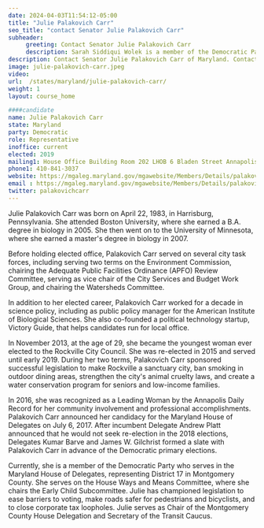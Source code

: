 ```yaml
---
date: 2024-04-03T11:54:12-05:00
title: "Julie Palakovich Carr"
seo_title: "contact Senator Julie Palakovich Carr"
subheader:
     greeting: Contact Senator Julie Palakovich Carr
     description: Sarah Siddiqui Wolek is a member of the Democratic Party who serves in the Maryland House of Delegates, representing District 17 in Montgomery County. She serves on the House Ways and Means Committee, where she chairs the Early Child Subcommittee.
description: Contact Senator Julie Palakovich Carr of Maryland. Contact information for Julie Palakovich Carr includes email address, phone number, and mailing address.
image: julie-palakovich-carr.jpeg
video:
url:  /states/maryland/julie-palakovich-carr/
weight: 1
layout: course_home

####candidate
name: Julie Palakovich Carr
state: Maryland
party: Democratic
role: Representative
inoffice: current
elected: 2019
mailing1: House Office Building Room 202 LHOB 6 Bladen Street Annapolis, MD 21401
phone1: 410-841-3037
website: https://mgaleg.maryland.gov/mgawebsite/Members/Details/palakovich01/
email : https://mgaleg.maryland.gov/mgawebsite/Members/Details/palakovich01/
twitter: palakovichcarr
---
```


Julie Palakovich Carr was born on April 22, 1983, in Harrisburg, Pennsylvania. She attended Boston University, where she earned a B.A. degree in biology in 2005. She then went on to the University of Minnesota, where she earned a master's degree in biology in 2007.

Before holding elected office, Palakovich Carr served on several city task forces, including serving two terms on the Environment Commission, chairing the Adequate Public Facilities Ordinance (APFO) Review Committee, serving as vice chair of the City Services and Budget Work Group, and chairing the Watersheds Committee.

In addition to her elected career, Palakovich Carr worked for a decade in science policy, including as public policy manager for the American Institute of Biological Sciences. She also co-founded a political technology startup, Victory Guide, that helps candidates run for local office.

In November 2013, at the age of 29, she became the youngest woman ever elected to the Rockville City Council. She was re-elected in 2015 and served until early 2019. During her two terms, Palakovich Carr sponsored successful legislation to make Rockville a sanctuary city, ban smoking in outdoor dining areas, strengthen the city's animal cruelty laws, and create a water conservation program for seniors and low-income families.

In 2016, she was recognized as a Leading Woman by the Annapolis Daily Record for her community involvement and professional accomplishments. Palakovich Carr announced her candidacy for the Maryland House of Delegates on July 6, 2017. After incumbent Delegate Andrew Platt announced that he would not seek re-election in the 2018 elections, Delegates Kumar Barve and James W. Gilchrist formed a slate with Palakovich Carr in advance of the Democratic primary elections.

Currently, she is a member of the Democratic Party who serves in the Maryland House of Delegates, representing District 17 in Montgomery County. She serves on the House Ways and Means Committee, where she chairs the Early Child Subcommittee. Julie has championed legislation to ease barriers to voting, make roads safer for pedestrians and bicyclists, and to close corporate tax loopholes. Julie serves as Chair of the Montgomery County House Delegation and Secretary of the Transit Caucus.
